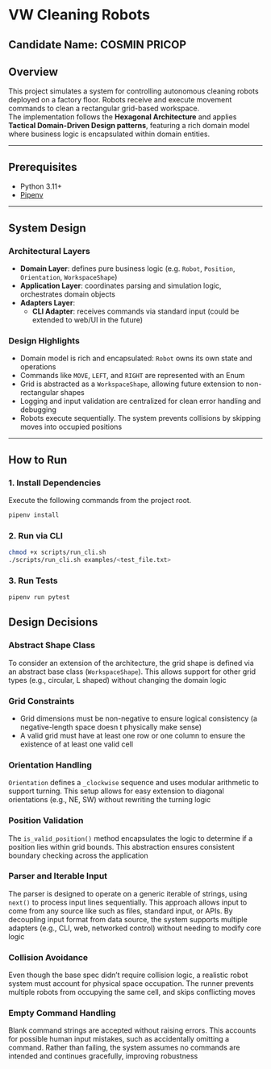 # VW Cleaning Robots

## Candidate Name: COSMIN PRICOP

## Overview

This project simulates a system for controlling autonomous cleaning robots deployed on a factory floor. Robots receive and execute movement commands to clean a rectangular grid-based workspace.  
The implementation follows the **Hexagonal Architecture** and applies **Tactical Domain-Driven Design patterns**, featuring a rich domain model where business logic is encapsulated within domain entities.

---

## Prerequisites

- Python 3.11+
- [Pipenv](https://pipenv.pypa.io/en/latest/)

---

## System Design

### Architectural Layers

- **Domain Layer**: defines pure business logic (e.g. `Robot`, `Position`, `Orientation`, `WorkspaceShape`)
- **Application Layer**: coordinates parsing and simulation logic, orchestrates domain objects
- **Adapters Layer**:
  - **CLI Adapter**: receives commands via standard input (could be extended to web/UI in the future)

### Design Highlights

- Domain model is rich and encapsulated: `Robot` owns its own state and operations
- Commands like `MOVE`, `LEFT`, and `RIGHT` are represented with an Enum
- Grid is abstracted as a `WorkspaceShape`, allowing future extension to non-rectangular shapes
- Logging and input validation are centralized for clean error handling and debugging
- Robots execute sequentially. The system prevents collisions by skipping moves into occupied positions

---

## How to Run

### 1. Install Dependencies

Execute the following commands from the project root.

```bash
pipenv install
```

### 2. Run via CLI

```bash
chmod +x scripts/run_cli.sh 
./scripts/run_cli.sh examples/<test_file.txt>
```

### 3. Run Tests

```bash
pipenv run pytest
```

## Design Decisions

### Abstract Shape Class
To consider an extension of the architecture, the grid shape is defined via an abstract base class (`WorkspaceShape`). This allows support for other grid types (e.g., circular, L shaped) without changing the domain logic

### Grid Constraints
- Grid dimensions must be non-negative to ensure logical consistency (a negative-length space doesn t physically make sense)
- A valid grid must have at least one row or one column to ensure the existence of at least one valid cell

### Orientation Handling
`Orientation` defines a `_clockwise` sequence and uses modular arithmetic to support turning. This setup allows for easy extension to diagonal orientations (e.g., NE, SW) without rewriting the turning logic

### Position Validation
The `is_valid_position()` method encapsulates the logic to determine if a position lies within grid bounds. This abstraction ensures consistent boundary checking across the application

### Parser and Iterable Input
The parser is designed to operate on a generic iterable of strings, using `next()` to process input lines sequentially. This approach allows input to come from any source like such as files, standard input, or APIs. By decoupling input format from data source, the system supports multiple adapters (e.g., CLI, web, networked control) without needing to modify core logic

### Collision Avoidance
Even though the base spec didn’t require collision logic, a realistic robot system must account for physical space occupation. The runner prevents multiple robots from occupying the same cell, and skips conflicting moves

### Empty Command Handling
Blank command strings are accepted without raising errors. This accounts for possible human input mistakes, such as accidentally omitting a command. Rather than failing, the system assumes no commands are intended and continues gracefully, improving robustness